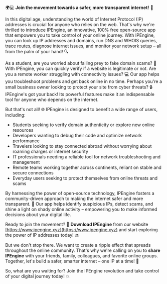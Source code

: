 🌍💻 **Join the movement towards a safer, more transparent internet!** 🚀

In this digital age, understanding the world of Internet Protocol (IP) addresses is crucial for anyone who relies on the web. That's why we're thrilled to introduce IPEngine, an innovative, 100% free open-source app that empowers you to take control of your online journey. With IPEngine, you can look up IP addresses and domains, run DNS and WHOIS queries, trace routes, diagnose internet issues, and monitor your network setup – all from the palm of your hand! 🔍

As a student, are you worried about falling prey to fake domain scams? 🤔 With IPEngine, you can quickly verify if a website is legitimate or not. Are you a remote worker struggling with connectivity issues? 💻 Our app helps you troubleshoot problems and get back online in no time. Perhaps you're a small business owner looking to protect your site from cyber threats? 🔒 IPEngine's got your back! Its powerful features make it an indispensable tool for anyone who depends on the internet.

But that's not all! 🌐 IPEngine is designed to benefit a wide range of users, including:

* Students seeking to verify domain authenticity or explore new online resources
* Developers wanting to debug their code and optimize network performance
* Travelers looking to stay connected abroad without worrying about roaming charges or internet security
* IT professionals needing a reliable tool for network troubleshooting and management
* Remote teams working together across continents, reliant on stable and secure connections
* Everyday users seeking to protect themselves from online threats and scams

By harnessing the power of open-source technology, IPEngine fosters a community-driven approach to making the internet safer and more transparent. 💪 Our app helps identify suspicious IPs, detect scams, and shine a light on shady online activity – empowering you to make informed decisions about your digital life.

Ready to join the movement? 🎉 **Download IPEngine** from our website [https://www.ipengine.xyz](https://www.ipengine.xyz) and start exploring the power of IP addresses today! 🔜

But we don't stop there. We want to create a ripple effect that spreads throughout the online community. That's why we're calling on you to **share IPEngine** with your friends, family, colleagues, and favorite online groups. Together, let's build a safer, smarter internet – one IP at a time! 🌈

So, what are you waiting for? Join the IPEngine revolution and take control of your digital journey today! 💥